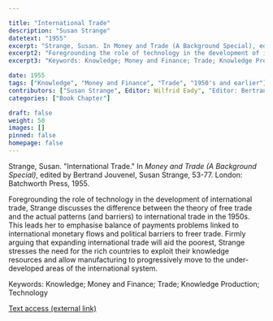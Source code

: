 ```yaml
---

title: "International Trade"
description: "Susan Strange"
datetext: "1955"
excerpt: "Strange, Susan. In Money and Trade (A Background Special), edited by Bertrand Jouvenel, Susan Strange, 53-77. London: Batchworth Press, 1955."
excerpt2: "Foregrounding the role of technology in the development of international trade, Strange discusses the difference between the theory of free trade and the actual patterns (and barriers) to international trade in the 1950s. This leads her to emphasise balance of payments problems linked to international monetary flows and political barriers to freer trade. Firmly arguing that expanding international trade will aid the poorest, Strange stresses the need for the rich countries to exploit their knowledge resources and allow manufacturing to progressively move to the under-developed areas of the international system."
excerpt3: "Keywords: Knowledge; Money and Finance; Trade; Knowledge Production; Technology"

date: 1955
tags: ["Knowledge", "Money and Finance", "Trade", "1950's and earlier"]
contributors: ["Susan Strange", Editor: Wilfrid Eady", "Editor: Bertrand Jouvenel", "Editor: Susan Strange"]
categories: ["Book Chapter"]

draft: false
weight: 50
images: []
pinned: false
homepage: false
---
```


Strange, Susan. "International Trade." In *Money and Trade (A Background Special)*, edited by Bertrand Jouvenel, Susan Strange, 53-77. London: Batchworth Press, 1955.

Foregrounding the role of technology in the development of international trade, Strange discusses the difference between the theory of free trade and the actual patterns (and barriers) to international trade in the 1950s. This leads her to emphasise balance of payments problems linked to international monetary flows and political barriers to freer trade. Firmly arguing that expanding international trade will aid the poorest, Strange stresses the need for the rich countries to exploit their knowledge resources and allow manufacturing to progressively move to the under-developed areas of the international system.

Keywords: Knowledge; Money and Finance; Trade; Knowledge Production; Technology

[Text access (external link)](https://www.worldcat.org/title/7157693)
